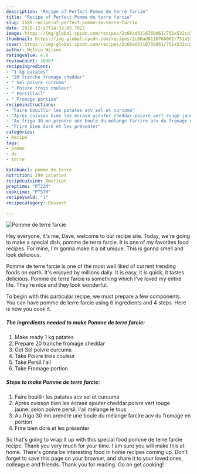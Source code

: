 ```yaml
---
description: "Recipe of Perfect Pomme de terre farcie"
title: "Recipe of Perfect Pomme de terre farcie"
slug: 2589-recipe-of-perfect-pomme-de-terre-farcie
date: 2020-12-27T14:33:05.702Z
image: https://img-global.cpcdn.com/recipes/2c66ad611676b061/751x532cq70/pomme-de-terre-farcie-photo-principale-de-la-recette.jpg
thumbnail: https://img-global.cpcdn.com/recipes/2c66ad611676b061/751x532cq70/pomme-de-terre-farcie-photo-principale-de-la-recette.jpg
cover: https://img-global.cpcdn.com/recipes/2c66ad611676b061/751x532cq70/pomme-de-terre-farcie-photo-principale-de-la-recette.jpg
author: Melvin Wilson
ratingvalue: 4.8
reviewcount: 30907
recipeingredient:
- "1 kg patates"
- "20 tranche fromage cheddar"
- " Sel poivre curcuma"
- " Poivre trois couleur"
- " Persillail"
- " Fromage portion"
recipeinstructions:
- "Faire bouillir les patates acv sel et curcuma"
- "Après cuisson bien les écrasé ajouter cheddar.poivre vert rouge jaune..selon poivre persil. l&#39;ail mélange le tous"
- "Au frigo 30 mn.prendre une boule du mélange farcire acv du fromage en portion"
- "Frire bien doré et les présenter"
categories:
- Recipe
tags:
- pomme
- de
- terre

katakunci: pomme de terre 
nutrition: 299 calories
recipecuisine: American
preptime: "PT22M"
cooktime: "PT57M"
recipeyield: "1"
recipecategory: Dessert

---
```



![Pomme de terre farcie](https://img-global.cpcdn.com/recipes/2c66ad611676b061/751x532cq70/pomme-de-terre-farcie-photo-principale-de-la-recette.jpg)

Hey everyone, it's me, Dave, welcome to our recipe site. Today, we're going to make a special dish, pomme de terre farcie. It is one of my favorites food recipes. For mine, I'm gonna make it a bit unique. This is gonna smell and look delicious.

Pomme de terre farcie is one of the most well liked of current trending foods on earth. It's enjoyed by millions daily. It is easy, it is quick, it tastes delicious. Pomme de terre farcie is something which I've loved my entire life. They're nice and they look wonderful.




To begin with this particular recipe, we must prepare a few components. You can have pomme de terre farcie using 6 ingredients and 4 steps. Here is how you cook it.

<!--inarticleads1-->

##### The ingredients needed to make Pomme de terre farcie:

1. Make ready 1 kg patates
1. Prepare 20 tranche fromage cheddar
1. Get  Sel poivre curcuma
1. Take  Poivre trois couleur
1. Take  Persil.l&#39;ail
1. Take  Fromage portion




<!--inarticleads2-->

##### Steps to make Pomme de terre farcie:

1. Faire bouillir les patates acv sel et curcuma
1. Après cuisson bien les écrasé ajouter cheddar.poivre vert rouge jaune..selon poivre persil. l&#39;ail mélange le tous
1. Au frigo 30 mn.prendre une boule du mélange farcire acv du fromage en portion
1. Frire bien doré et les présenter




So that's going to wrap it up with this special food pomme de terre farcie recipe. Thank you very much for your time. I am sure you will make this at home. There's gonna be interesting food in home recipes coming up. Don't forget to save this page on your browser, and share it to your loved ones, colleague and friends. Thank you for reading. Go on get cooking!
